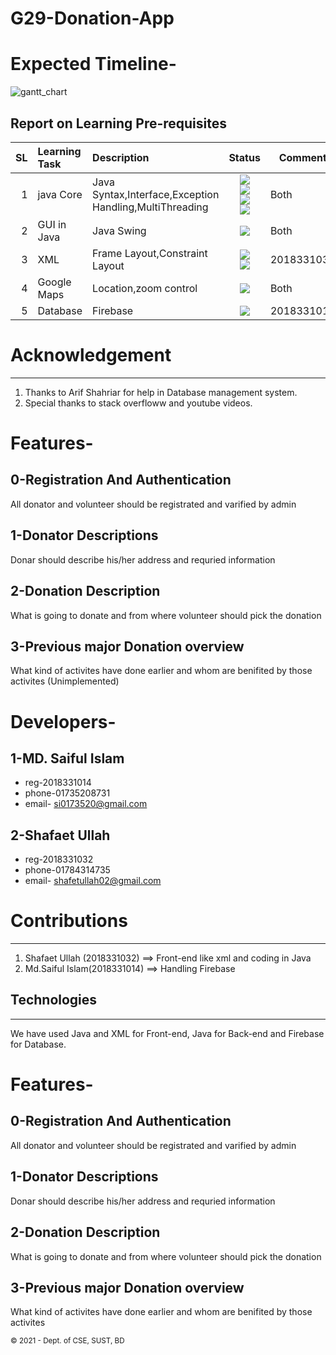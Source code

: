 # G29-Donation-App

Expected Timeline-
=====================

![gantt_chart](https://user-images.githubusercontent.com/53017129/117675837-c156c280-b1ce-11eb-8527-2a7c5b56eb75.jpg)

Report on Learning Pre-requisites
----------------------------------


SL | Learning Task | Description | Status | Comment |
--:|:--------------|:------------|:------:|---------|
1|java Core|Java Syntax,Interface,Exception Handling,MultiThreading|![](https://img.shields.io/badge/Exception%20Handling-Learned-green)<br> ![](https://img.shields.io/badge/MultiThreading-Learned-green)<br> ![](https://img.shields.io/badge/Java%20Syntax-Learned-green)<br> ![](https://img.shields.io/badge/Interface-Learned-green)|Both|
2|GUI in Java|Java Swing |![](https://img.shields.io/badge/Java%20Swing-Learning--June%2021-yellow)|Both|
3|XML|Frame Layout,Constraint Layout|![](https://img.shields.io/badge/Frame%20Layout-Learning--June%2030-red)<br>![](https://img.shields.io/badge/Constraint%20Layout-Learning--June%2030-red)|2018331032|
4|Google Maps|Location,zoom control|![](https://img.shields.io/badge/location-June%2020-critical)|Both|
5|Database|Firebase|![](https://img.shields.io/badge/Firebase-June%2030-critical)|2018331014|

# Acknowledgement
------------------
1. Thanks to Arif Shahriar for help in Database management system.
2. Special thanks to stack overfloww and youtube videos.



Features-
==============
0-Registration And Authentication
----------------------------------
 All donator and volunteer should be registrated and varified by admin

1-Donator Descriptions
--------------------------
 Donar should describe his/her address and requried information

2-Donation Description
--------------------------
 What is going to donate and from where volunteer should pick the donation

3-Previous major Donation overview
---------------------------------------
 What kind of activites have done earlier and whom are benifited by those activites (Unimplemented)



Developers-
==============
1-MD. Saiful Islam
-------------------
 - reg-2018331014
 - phone-01735208731
 - email- si0173520@gmail.com
 
2-Shafaet Ullah
------------------
 - reg-2018331032
 - phone-01784314735
 - email- shafetullah02@gmail.com


# Contributions
----------------
1. Shafaet Ullah (2018331032) ==> Front-end like xml and coding in Java
2. Md.Saiful Islam(2018331014) ==> Handling Firebase


## Technologies
----------------
We have used Java and XML for Front-end, Java for Back-end and Firebase for Database.

Features-
==============
0-Registration And Authentication
----------------------------------
 All donator and volunteer should be registrated and varified by admin

1-Donator Descriptions
--------------------------
 Donar should describe his/her address and requried information

2-Donation Description
--------------------------
 What is going to donate and from where volunteer should pick the donation

3-Previous major Donation overview
---------------------------------------
 What kind of activites have done earlier and whom are benifited by those activites
 
 <small>&copy; 2021 - Dept. of CSE, SUST, BD</small>
 
